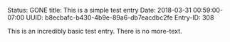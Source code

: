 Status: GONE
title: This is a simple test entry
Date: 2018-03-31 00:59:00-07:00
UUID: b8ecbafc-b430-4b9e-89a6-db7eacdbc2fe
Entry-ID: 308

This is an incredibly basic test entry. There is no more-text.

